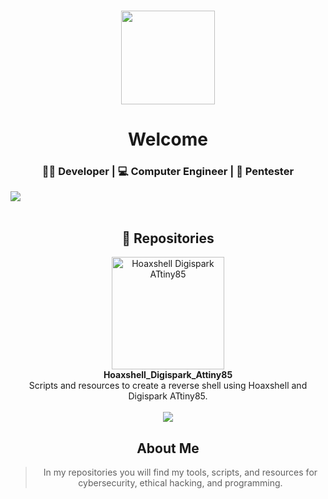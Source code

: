 <h3 align="center"> 
  <img src="https://avatars.githubusercontent.com/u/85068672?v=4" height="150"/>
</h3>

<h1 align="center">Welcome</h1>  
<h3 align="center"> 👨‍💻 Developer | 💻 Computer Engineer | 🐞 Pentester </h3>

<img src="https://user-images.githubusercontent.com/73097560/115834477-dbab4500-a447-11eb-908a-139a6edaec5c.gif">

<br>
<br>
<h2 align="center">📁 Repositories</h2>

<div align="center">

  <a href="https://maikelz-haks.github.io/Hoaxshell_Digispark_Attiny85/" style="text-decoration:none;">
    <img src="https://maikelz-haks.github.io/Hoaxshell_Digispark_Attiny85/img/demo.gif" alt="Hoaxshell Digispark ATtiny85" width="180"/><br>
    <b>Hoaxshell_Digispark_Attiny85</b>
  </a>
  <br>
  <span>Scripts and resources to create a reverse shell using Hoaxshell and Digispark ATtiny85.</span>
  
<br>
<br>



<img src="https://user-images.githubusercontent.com/73097560/115834477-dbab4500-a447-11eb-908a-139a6edaec5c.gif">

<!-- About Me Section -->
<h2 align="center">About Me</h2>

> In my repositories you will find my tools, scripts, and resources for cybersecurity, ethical hacking, and programming.
